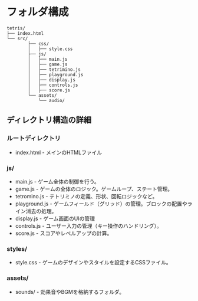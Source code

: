 # フォルダ構成

```
tetris/
├── index.html
└── src/
		├── css/
		│   ├── style.css
		├── js/
		│   ├── main.js
		│   ├── game.js
		│   ├── tetrimino.js
		│   ├── playground.js
		│   ├── display.js
		│   ├── controls.js
		│   ├── score.js
		└── assets/
		    └── audio/
```

## ディレクトリ構造の詳細


### ルートディレクトリ

- index.html - メインのHTMLファイル


### js/

- main.js - ゲーム全体の制御を行う。
- game.js - ゲームの全体のロジック。ゲームループ、ステート管理。
- tetromino.js - テトリミノの定義、形状、回転ロジックなど。
- playground.js - ゲームフィールド（グリッド）の管理。ブロックの配置やライン消去の処理。
- display.js - ゲーム画面のUIの管理
- controls.js - ユーザー入力の管理（キー操作のハンドリング）。
- score.js - スコアやレベルアップの計算。


### **styles/**

- style.css - ゲームのデザインやスタイルを設定するCSSファイル。


### **assets/**

- sounds/ - 効果音やBGMを格納するフォルダ。
